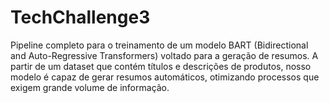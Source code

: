 # TechChallenge3
Pipeline completo para o treinamento de um modelo BART (Bidirectional and Auto-Regressive Transformers) voltado para a geração de resumos. A partir de um dataset que contém títulos e descrições de produtos, nosso modelo é capaz de gerar resumos automáticos, otimizando processos que exigem grande volume de informação.
